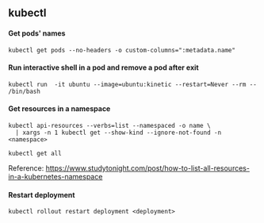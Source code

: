 ## kubectl

#### Get pods' names

```
kubectl get pods --no-headers -o custom-columns=":metadata.name"
```

#### Run interactive shell in a pod and remove a pod after exit

```
kubectl run  -it ubuntu --image=ubuntu:kinetic --restart=Never --rm -- /bin/bash
```

#### Get resources in a namespace

```
kubectl api-resources --verbs=list --namespaced -o name \
  | xargs -n 1 kubectl get --show-kind --ignore-not-found -n <namespace>
```

```
kubectl get all
```

Reference: https://www.studytonight.com/post/how-to-list-all-resources-in-a-kubernetes-namespace

#### Restart deployment

```
kubectl rollout restart deployment <deployment>
```
